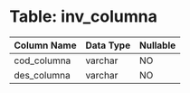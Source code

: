 # Table: inv_columna

| Column Name | Data Type | Nullable |
|-------------|-----------|----------|
| cod_columna | varchar | NO |
| des_columna | varchar | NO |
